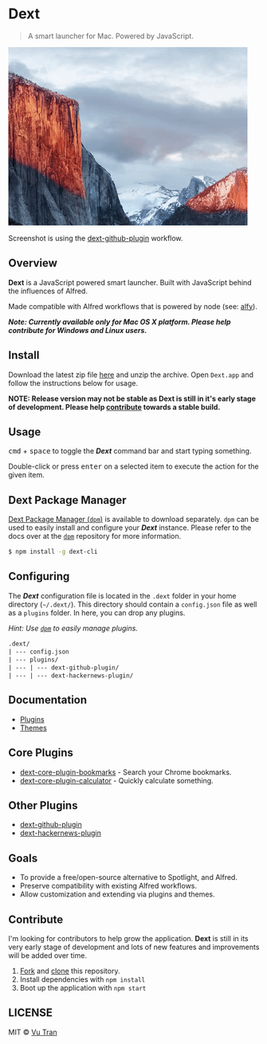 # Dext

> A smart launcher for Mac. Powered by JavaScript.

![](screenshot.gif?raw=true)

Screenshot is using the [dext-github-plugin](https://github.com/vutran/dext-github-plugin) workflow.

## Overview

**Dext** is a JavaScript powered smart launcher. Built with JavaScript behind the influences of Alfred.

Made compatible with Alfred workflows that is powered by node (see: [alfy](https://github.com/sindresorhus/alfy)).

***Note: Currently available only for Mac OS X platform. Please help contribute for Windows and Linux users.***

## Install

Download the latest zip file [here](releases/Dext.zip?raw=true) and unzip the archive. Open `Dext.app` and follow the instructions below for usage.

**NOTE: Release version may not be stable as Dext is still in it's early stage of development. Please help [contribute](#contribute) towards a stable build.**

## Usage

<kbd>cmd</kbd> + <kbd>space</kbd> to toggle the ***Dext*** command bar and start typing something.

Double-click or press <kbd>enter</kbd> on a selected item to execute the action for the given item.

## Dext Package Manager

[Dext Package Manager (`dpm`)](https://github.com/vutran/dext-cli) is available to download separately. `dpm` can be used to easily install and configure your ***Dext*** instance. Please refer to the docs over at the [`dpm`](https://github.com/vutran/dext-cli) repository for more information.

```bash
$ npm install -g dext-cli
```

## Configuring

The ***Dext*** configuration file is located in the `.dext` folder in your home directory (`~/.dext/`). This directory should contain a `config.json` file as well as a `plugins` folder. In here, you can drop any plugins.

*Hint: Use [`dpm`](https://github.com/vutran/dext-cli) to easily manage plugins.*

```
.dext/
| --- config.json
| --- plugins/
| --- | --- dext-github-plugin/
| --- | --- dext-hackernews-plugin/
```

## Documentation

- [Plugins](docs/PLUGINS.md)
- [Themes](docs/THEMES.md)

## Core Plugins

- [dext-core-plugin-bookmarks](https://github.com/vutran/dext-core-plugin-bookmarks) - Search your Chrome bookmarks.
- [dext-core-plugin-calculator](https://github.com/vutran/dext-core-plugin-calculator) - Quickly calculate something.

## Other Plugins

- [dext-github-plugin](https://github.com/vutran/dext-github-plugin)
- [dext-hackernews-plugin](https://github.com/vutran/dext-hackernews-plugin)

## Goals

- To provide a free/open-source alternative to Spotlight, and Alfred.
- Preserve compatibility with existing Alfred workflows.
- Allow customization and extending via plugins and themes.

## Contribute

I'm looking for contributors to help grow the application. **Dext** is still in its very early stage of development and lots of new features and improvements will be added over time.

1. [Fork](https://help.github.com/articles/fork-a-repo/) and [clone](https://help.github.com/articles/cloning-a-repository/) this repository.
2. Install dependencies with `npm install`
3. Boot up the application with `npm start`

## LICENSE

MIT © [Vu Tran](https://github.com/vutran/)
